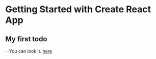 # Getting Started with Create React App  

## My first todo
--You can look it. [here](skylighttoday.github.io/todolist/)
